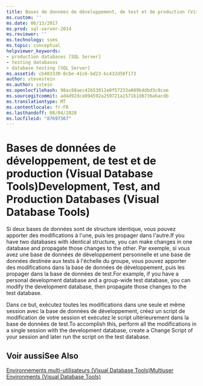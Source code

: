 ```yaml
---
title: Bases de données de développement, de test et de production (Visual Database Tools) | Microsoft Docs
ms.custom: ''
ms.date: 06/13/2017
ms.prod: sql-server-2014
ms.reviewer: ''
ms.technology: ssms
ms.topic: conceptual
helpviewer_keywords:
- production databases [SQL Server]
- testing databases
- database testing [SQL Server]
ms.assetid: cb403330-8cbe-41c6-bd23-bc432d50f173
author: stevestein
ms.author: sstein
ms.openlocfilehash: 98ac88aec42b53012e0f57233a089bddbd3c8cae
ms.sourcegitcommit: ad4d92dce894592a259721a1571b1d8736abacdb
ms.translationtype: MT
ms.contentlocale: fr-FR
ms.lasthandoff: 08/04/2020
ms.locfileid: "87697367"
---
```

# <a name="development-test-and-production-databases-visual-database-tools"></a><span data-ttu-id="de2d4-102">Bases de données de développement, de test et de production (Visual Database Tools)</span><span class="sxs-lookup"><span data-stu-id="de2d4-102">Development, Test, and Production Databases (Visual Database Tools)</span></span>
  <span data-ttu-id="de2d4-103">Si deux bases de données sont de structure identique, vous pouvez apporter des modifications à l'une, puis les propager dans l'autre.</span><span class="sxs-lookup"><span data-stu-id="de2d4-103">If you have two databases with identical structure, you can make changes in one database and propagate those changes to the other.</span></span> <span data-ttu-id="de2d4-104">Par exemple, si vous avez une base de données de développement personnelle et une base de données destinée aux tests à l'échelle du groupe, vous pouvez apporter des modifications dans la base de données de développement, puis les propager dans la base de données de test.</span><span class="sxs-lookup"><span data-stu-id="de2d4-104">For example, if you have a personal development database and a group-wide test database, you can modify the development database, then propagate those changes to the test database.</span></span>  
  
 <span data-ttu-id="de2d4-105">Dans ce but, exécutez toutes les modifications dans une seule et même session avec la base de données de développement, créez un script de modification de votre session et exécutez le script ultérieurement dans la base de données de test.</span><span class="sxs-lookup"><span data-stu-id="de2d4-105">To accomplish this, perform all the modifications in a single session with the development database, create a Change Script of your session and later run the script on the test database.</span></span>  
  
## <a name="see-also"></a><span data-ttu-id="de2d4-106">Voir aussi</span><span class="sxs-lookup"><span data-stu-id="de2d4-106">See Also</span></span>  
 [<span data-ttu-id="de2d4-107">Environnements multi-utilisateurs &#40;Visual Database Tools&#41;</span><span class="sxs-lookup"><span data-stu-id="de2d4-107">Multiuser Environments &#40;Visual Database Tools&#41;</span></span>](visual-database-tools.md)  
  
  
